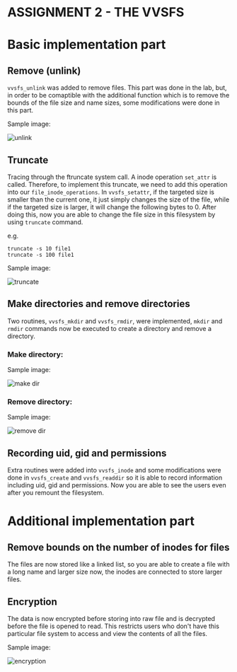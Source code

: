 # ASSIGNMENT 2 - THE VVSFS

# Basic implementation part

## Remove (unlink)
`vvsfs_unlink` was added to remove files. This part was done in the lab, but, in order to be comaptible with the additional function which is to remove the bounds of the file size and name sizes, some modifications were done in this part.

Sample image:  

![unlink](https://gitlab.cecs.anu.edu.au/u5900600/images/raw/a42120d6325b69cf9c9cb7c5f46fbaefbaa6e956/remove.png)

## Truncate
Tracing through the ftruncate system call. A inode operation `set_attr` is called. Therefore, to implement this truncate, we need to add this operation into our `file_inode_operations`. In `vvsfs_setattr`, if the targeted size is smaller than the current one, it just simply changes the size of the file, while if the targeted size is larger, it will change the following bytes to 0. After doing this, now you are able to change the file size in this filesystem by using `truncate` command.

e.g.
```
truncate -s 10 file1
truncate -s 100 file1
```
Sample image:  

![truncate](https://gitlab.cecs.anu.edu.au/u5900600/images/raw/a42120d6325b69cf9c9cb7c5f46fbaefbaa6e956/truncate.png)


## Make directories and remove directories
Two routines, `vvsfs_mkdir` and `vvsfs_rmdir`, were implemented, `mkdir` and `rmdir` commands now be executed to create a directory and remove a directory.

### Make directory:
Sample image:  

![make dir](https://gitlab.cecs.anu.edu.au/u5900600/images/raw/a42120d6325b69cf9c9cb7c5f46fbaefbaa6e956/makedir.png)

### Remove directory:
Sample image:  

![remove dir](https://gitlab.cecs.anu.edu.au/u5900600/images/raw/a42120d6325b69cf9c9cb7c5f46fbaefbaa6e956/rmdir.png)


## Recording uid, gid and permissions
Extra routines were added into `vvsfs_inode` and some modifications were done in `vvsfs_create` and `vvsfs_readdir` so it is able to record information including uid, gid and permissions. 
Now you are able to see the users even after you remount the filesystem.

# Additional implementation part

## Remove bounds on the number of inodes for files 
The files are now stored like a linked list, so you are able to create a file with a long name and larger size now,
the inodes are connected to store larger files.

## Encryption
The data is now encrypted before storing into raw file and is decrypted before the file is opened to read.
This restricts users who don't have this particular file system to access and view the contents of all the files.

Sample image:  

![encryption](https://gitlab.cecs.anu.edu.au/u5900600/images/raw/a42120d6325b69cf9c9cb7c5f46fbaefbaa6e956/encrypt.png)
